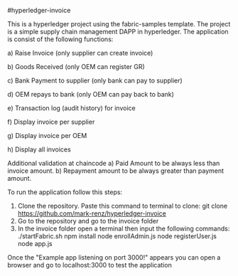 #hyperledger-invoice

This is a hyperledger project using the fabric-samples template.
The project is a simple supply chain management DAPP in hyperledger.
The application is consist of the following functions:

a) Raise Invoice (only supplier can create invoice)

b) Goods Received (only OEM can register GR)

c) Bank Payment to supplier (only bank can pay to supplier)

d) OEM repays to bank (only OEM can pay back to bank)

e) Transaction log (audit history) for invoice

f) Display invoice per supplier

g) Display invoice per OEM

h) Display all invoices

  Additional validation at chaincode
  a) Paid Amount to be always less than invoice amount.
  b) Repayment amount to be always greater than payment amount.
  
To run the application follow this steps:
1. Clone the repository. Paste this command to terminal to clone: git clone https://github.com/mark-renz/hyperledger-invoice
2. Go to the repository and go to the invoice folder
3. In the invoice folder open a terminal then input the following commands:
  ./startFabric.sh
  npm install
  node enrollAdmin.js
  node registerUser.js
  node app.js
  
Once the "Example app listening on port 3000!" appears you can open a browser and go to localhost:3000 to test the application

